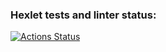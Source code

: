### Hexlet tests and linter status:
[![Actions Status](https://github.com/NikitaZhiltsov/layout-designer-project-58/workflows/hexlet-check/badge.svg)](https://github.com/NikitaZhiltsov/layout-designer-project-58/actions)